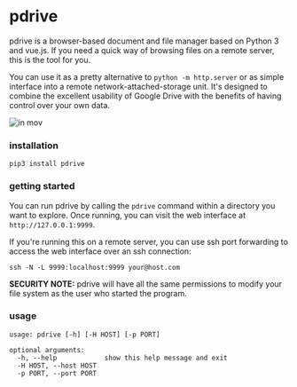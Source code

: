 # pdrive

pdrive is a browser-based document and file manager based on Python 3 and vue.js. If you need a quick way of browsing files on a remote server, this is the tool for you.

You can use it as a pretty alternative to `python -m http.server` or as simple interface into a remote network-attached-storage unit. It's designed to combine the excellent usability of Google Drive with the benefits of having control over your own data.

![in mov](https://cloud.githubusercontent.com/assets/121183/21594148/018e5c90-d0d4-11e6-9464-74737d860b0b.gif)



### installation

```
pip3 install pdrive
```

### getting started

You can run pdrive by calling the `pdrive` command within a directory you want to explore. Once running, you can visit the web interface at `http://127.0.0.1:9999`.

If you're running this on a remote server, you can use ssh port forwarding to access the web interface over an ssh connection:

```
ssh -N -L 9999:localhost:9999 your@host.com
```

**SECURITY NOTE:** pdrive will have all the same permissions to modify your file system as the user who started the program.

### usage

```
usage: pdrive [-h] [-H HOST] [-p PORT]

optional arguments:
  -h, --help            show this help message and exit
  -H HOST, --host HOST
  -p PORT, --port PORT
```
